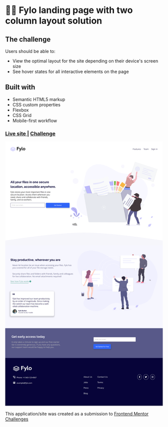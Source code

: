 # 👩‍💻 Fylo landing page with two column layout solution


## The challenge

Users should be able to:

- View the optimal layout for the site depending on their device's screen size
- See hover states for all interactive elements on the page


## Built with

- Semantic HTML5 markup
- CSS custom properties
- Flexbox
- CSS Grid
- Mobile-first workflow


<div>
  <h3>
    <a href= "https://amansgz.github.io/css-landing-page-with-2-column-layout/">
      Live site
    </a>
    <span> | </span>
    <a href= "https://www.frontendmentor.io/challenges/fylo-landing-page-with-two-column-layout-5ca5ef041e82137ec91a50f5">
      Challenge
    </a>
  </h3>
</div>

![Design preview for the Fylo landing page with two column layout challenge](./styles/images/preview.png)

This application/site was created as a submission to <a href= "https://www.frontendmentor.io/">Frontend Mentor Challenges</a> 
